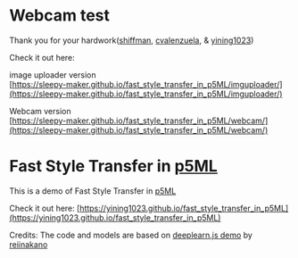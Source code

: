 # Webcam test

Thank you for your hardwork([shiffman](https://github.com/shiffman), [cvalenzuela](https://github.com/cvalenzuela), & [yining1023](https://github.com/yining1023))

Check it out here: 

image uploader version  
[https://sleepy-maker.github.io/fast_style_transfer_in_p5ML/imguploader/](https://sleepy-maker.github.io/fast_style_transfer_in_p5ML/imguploader/)  
  
Webcam version  
[https://sleepy-maker.github.io/fast_style_transfer_in_p5ML/webcam/](https://sleepy-maker.github.io/fast_style_transfer_in_p5ML/webcam/)  


# Fast Style Transfer in [p5ML](https://github.com/ITPNYU/p5-deeplearn-js)
This is a demo of Fast Style Transfer in [p5ML](https://github.com/ITPNYU/p5-deeplearn-js)

Check it out here: [https://yining1023.github.io/fast_style_transfer_in_p5ML](https://yining1023.github.io/fast_style_transfer_in_p5ML)

Credits:
The code and models are based on [deeplearn.js demo](https://github.com/PAIR-code/deeplearnjs/tree/0608feadbd897bca6ec7abf3340515fe5f2de1c2/demos/fast-style-transfer) by [reiinakano](https://github.com/reiinakano) 
